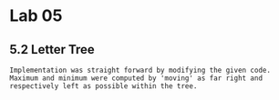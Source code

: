 # Lab 05

## 5.2 Letter Tree
	Implementation was straight forward by modifying the given code.
	Maximum and minimum were computed by 'moving' as far right and respectively left as possible within the tree.